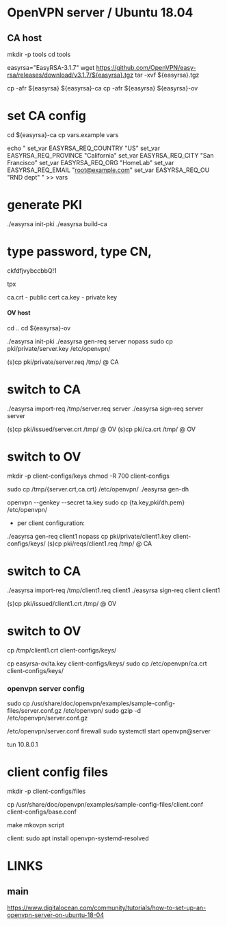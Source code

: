 # OpenVPN server / Ubuntu 18.04


## CA host

mkdir  -p  tools
cd  tools

easyrsa="EasyRSA-3.1.7"
wget  https://github.com/OpenVPN/easy-rsa/releases/download/v3.1.7/${easyrsa}.tgz
tar  -xvf  ${easyrsa}.tgz

cp  -afr  ${easyrsa}  ${easyrsa}-ca
cp  -afr  ${easyrsa}  ${easyrsa}-ov

# set CA config
cd  ${easyrsa}-ca
cp  vars.example  vars

echo "
set_var EASYRSA_REQ_COUNTRY   \"US\"
set_var EASYRSA_REQ_PROVINCE  \"California\"
set_var EASYRSA_REQ_CITY      \"San Francisco\"
set_var EASYRSA_REQ_ORG       \"HomeLab\"
set_var EASYRSA_REQ_EMAIL     \"root@example.com\"
set_var EASYRSA_REQ_OU        \"RND dept\"
" >> vars

# generate PKI
./easyrsa  init-pki
./easyrsa  build-ca

# type password, type CN,
ckfdfjvybccbbQ!1

tpx

ca.crt - public cert
ca.key - private key


#### OV host

cd ..
cd ${easyrsa}-ov

./easyrsa  init-pki
./easyrsa  gen-req  server  nopass
sudo  cp  pki/private/server.key  /etc/openvpn/

(s)cp  pki/private/server.req  /tmp/ @ CA


# switch to CA

./easyrsa  import-req  /tmp/server.req  server
./easyrsa  sign-req  server  server

(s)cp  pki/issued/server.crt  /tmp/ @ OV
(s)cp  pki/ca.crt  /tmp/ @ OV


# switch to OV

mkdir  -p  client-configs/keys
chmod  -R  700  client-configs

sudo  cp  /tmp/{server.crt,ca.crt}  /etc/openvpn/
./easyrsa  gen-dh

openvpn  --genkey  --secret  ta.key
sudo  cp  {ta.key,pki/dh.pem}  /etc/openvpn/

- per client configuration:

./easyrsa  gen-req  client1  nopass
cp  pki/private/client1.key  client-configs/keys/
(s)cp  pki/reqs/client1.req  /tmp/ @ CA


# switch to CA

./easyrsa  import-req  /tmp/client1.req  client1
./easyrsa  sign-req  client  client1

(s)cp  pki/issued/client1.crt  /tmp/ @ OV


# switch to OV

cp  /tmp/client1.crt  client-configs/keys/

cp  easyrsa-ov/ta.key  client-configs/keys/
sudo  cp  /etc/openvpn/ca.crt  client-configs/keys/

### openvpn server config

sudo  cp  /usr/share/doc/openvpn/examples/sample-config-files/server.conf.gz  /etc/openvpn/
sudo  gzip  -d  /etc/openvpn/server.conf.gz

/etc/openvpn/server.conf
firewall
sudo systemctl start openvpn@server

tun 10.8.0.1


# client config files

mkdir  -p  client-configs/files

cp  /usr/share/doc/openvpn/examples/sample-config-files/client.conf  client-configs/base.conf

make mkovpn script

client:
sudo apt install openvpn-systemd-resolved


# LINKS

## main
https://www.digitalocean.com/community/tutorials/how-to-set-up-an-openvpn-server-on-ubuntu-18-04


